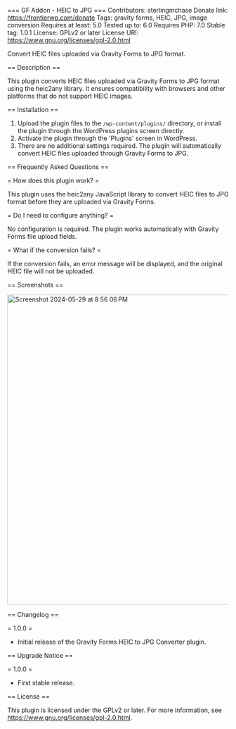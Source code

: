 === GF Addon - HEIC to JPG ===
Contributors: sterlingmchase
Donate link: https://frontierwp.com/donate
Tags: gravity forms, HEIC, JPG, image conversion
Requires at least: 5.0
Tested up to: 6.0
Requires PHP: 7.0
Stable tag: 1.0.1
License: GPLv2 or later
License URI: https://www.gnu.org/licenses/gpl-2.0.html

Convert HEIC files uploaded via Gravity Forms to JPG format.

== Description ==

This plugin converts HEIC files uploaded via Gravity Forms to JPG format using the heic2any library. It ensures compatibility with browsers and other platforms that do not support HEIC images.

== Installation ==

1. Upload the plugin files to the `/wp-content/plugins/` directory, or install the plugin through the WordPress plugins screen directly.
2. Activate the plugin through the 'Plugins' screen in WordPress.
3. There are no additional settings required. The plugin will automatically convert HEIC files uploaded through Gravity Forms to JPG.

== Frequently Asked Questions ==

= How does this plugin work? =

This plugin uses the heic2any JavaScript library to convert HEIC files to JPG format before they are uploaded via Gravity Forms.

= Do I need to configure anything? =

No configuration is required. The plugin works automatically with Gravity Forms file upload fields.

= What if the conversion fails? =

If the conversion fails, an error message will be displayed, and the original HEIC file will not be uploaded.

== Screenshots ==

   <img width="704" alt="Screenshot 2024-05-29 at 8 56 06 PM" src="https://github.com/sterlingmchase/gf-heic-to-jpg/assets/6596628/76ccf14f-0424-4994-8a57-bee54c14331e">

== Changelog ==

= 1.0.0 =
* Initial release of the Gravity Forms HEIC to JPG Converter plugin.

== Upgrade Notice ==

= 1.0.0 =
* First stable release.

== License ==

This plugin is licensed under the GPLv2 or later. For more information, see https://www.gnu.org/licenses/gpl-2.0.html.
